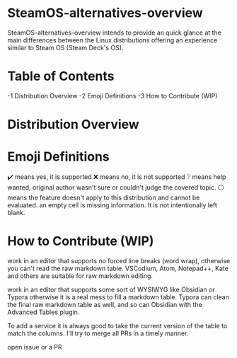 # SteamOS-alternatives-overview
SteamOS-alternatives-overview intends to provide an quick glance at the main differences between the Linux distributions offering an experience similar to Steam OS (Steam Deck's OS).

# Table of Contents
-1 Distribution Overview
-2 Emoji Definitions
-3 How to Contribute (WIP)

# Distribution Overview


# Emoji Definitions
✔️ means yes, it is supported
❌ means no, it is not supported
❔ means help wanted, original author wasn't sure or couldn't judge the covered topic.
⚪ means the feature doesn't apply to this distribution and cannot be evaluated.
an empty cell is missing information. It is not intentionally left blank.

# How to Contribute (WIP)
work in an editor that supports no forced line breaks (word wrap), otherwise you can't read the raw markdown table. VSCodium, Atom, Notepad++, Kate and others are suitable for raw markdown editing.

work in an editor that supports some sort of WYSIWYG like Obsidian or Typora otherwise it is a real mess to fill a markdown table. Typora can clean the final raw markdown table as well, and so can Obsidian with the Advanced Tables plugin.

To add a service it is always good to take the current version of the table to match the columns. I'll try to merge all PRs in a timely manner.

open issue or a PR
